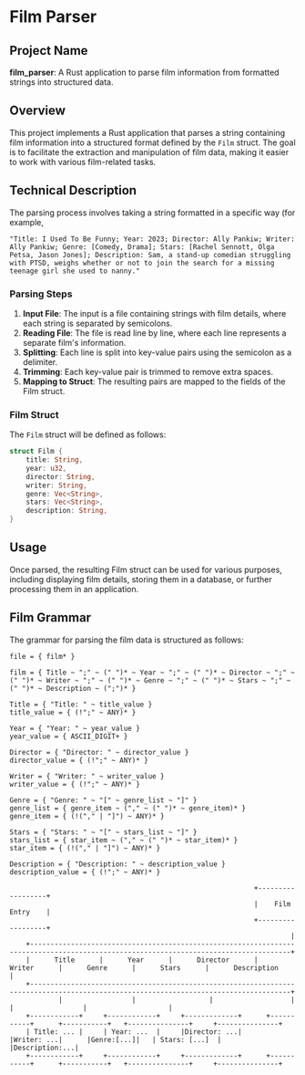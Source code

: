 # Film Parser

## Project Name
**film_parser**: A Rust application to parse film information from formatted strings into structured data.

## Overview
This project implements a Rust application that parses a string containing film information into a structured format defined by the `Film` struct. The goal is to facilitate the extraction and manipulation of film data, making it easier to work with various film-related tasks.

## Technical Description
The parsing process involves taking a string formatted in a specific way (for example,
```text
"Title: I Used To Be Funny; Year: 2023; Director: Ally Pankiw; Writer: Ally Pankiw; Genre: [Comedy, Drama]; Stars: [Rachel Sennott, Olga Petsa, Jason Jones]; Description: Sam, a stand-up comedian struggling with PTSD, weighs whether or not to join the search for a missing teenage girl she used to nanny."
```

### Parsing Steps
1. **Input File**: The input is a file containing strings with film details, where each string is separated by semicolons.
2. **Reading File**: The file is read line by line, where each line represents a separate film's information.
3. **Splitting**: Each line is split into key-value pairs using the semicolon as a delimiter.
4. **Trimming**: Each key-value pair is trimmed to remove extra spaces.
5. **Mapping to Struct**: The resulting pairs are mapped to the fields of the Film struct.

### Film Struct
The `Film` struct will be defined as follows:
```rust
struct Film {
    title: String,
    year: u32,
    director: String,
    writer: String,
    genre: Vec<String>,
    stars: Vec<String>,
    description: String,
}
```

## Usage
Once parsed, the resulting Film struct can be used for various purposes, including displaying film details, storing them in a database, or further processing them in an application.

## Film Grammar
The grammar for parsing the film data is structured as follows:
```text
file = { film* }

film = { Title ~ ";" ~ (" ")* ~ Year ~ ";" ~ (" ")* ~ Director ~ ";" ~ (" ")* ~ Writer ~ ";" ~ (" ")* ~ Genre ~ ";" ~ (" ")* ~ Stars ~ ";" ~ (" ")* ~ Description ~ (";")* }

Title = { "Title: " ~ title_value }
title_value = { (!";" ~ ANY)* }

Year = { "Year: " ~ year_value }
year_value = { ASCII_DIGIT+ }

Director = { "Director: " ~ director_value }
director_value = { (!";" ~ ANY)* }

Writer = { "Writer: " ~ writer_value }
writer_value = { (!";" ~ ANY)* }

Genre = { "Genre: " ~ "[" ~ genre_list ~ "]" }
genre_list = { genre_item ~ ("," ~ (" ")* ~ genre_item)* }
genre_item = { (!("," | "]") ~ ANY)* }

Stars = { "Stars: " ~ "[" ~ stars_list ~ "]" }
stars_list = { star_item ~ ("," ~ (" ")* ~ star_item)* }
star_item = { (!("," | "]") ~ ANY)* }

Description = { "Description: " ~ description_value }
description_value = { (!";" ~ ANY)* }
```

```text
                                                            +------------------+
                                                            |    Film Entry    |
                                                            +------------------+
                                                                     |
    +--------------------------------------------------------------------------------------------------------------------------------------+
    |      Title      |      Year      |      Director      |      Writer      |      Genre      |      Stars      |      Description      |
    +--------------------------------------------------------------------------------------------------------------------------------------+
            |                 |                  |                   |                  |                 |                    |
    +------------+     +------------+     +-------------+      +-----------+      +-----------+   +---------------+     +---------------+
    | Title: ... |     | Year: ...  |     |Director: ...|      |Writer: ...|      |Genre:[...]|   | Stars: [...]  |     |Description:...|
    +------------+     +------------+     +-------------+      +-----------+      +-----------+   +---------------+     +---------------+
```
